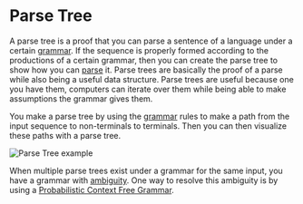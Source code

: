 # Parse Tree

A parse tree is a proof that you can parse a sentence of a language under a certain [grammar](Grammar.md). If the sequence is properly formed according to the productions of a certain grammar, then you can create the parse tree to show how you can [parse](Parsing.md) it. Parse trees are basically the proof of a parse while also being a useful data structure. Parse trees are useful because one you have them, computers can iterate over them while being able to make assumptions the grammar gives them. 

You make a parse tree by using the [grammar](Grammar.md) rules to make a path from the input sequence to non-terminals to terminals. Then you can then visualize these paths with a parse tree.

![Parse Tree example](Pasted%20image%2020211127140252.png)

When multiple parse trees exist under a grammar for the same input, you have a grammar with [ambiguity](Ambiguity.md). One way to resolve this ambiguity is by using a [Probabilistic Context Free Grammar](Probabilistic%20Context%20Free%20Grammar.md).